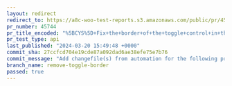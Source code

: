 ```yaml
---
layout: redirect
redirect_to: https://a8c-woo-test-reports.s3.amazonaws.com/public/pr/45744/api/index.html
pr_number: 45744
pr_title_encoded: "%5BCYS%5D+Fix+the+border+of+the+toggle+control+in+the+assembler"
pr_test_type: api
last_published: "2024-03-20 15:49:48 +0000"
commit_sha: 27ccfcd704e19cde87a092dad6ae38efe75e7b76
commit_message: "Add changefile(s) from automation for the following project(s): wooco…"
branch_name: remove-toggle-border
passed: true
---
```

